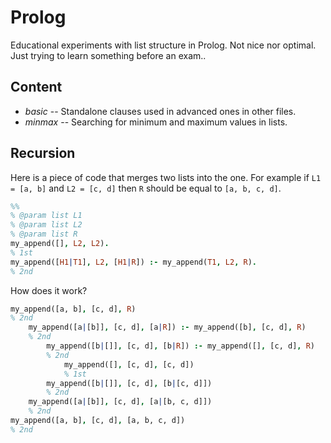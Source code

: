 # Prolog
Educational experiments with list structure in Prolog. Not nice nor optimal. Just trying to learn something before an exam..

## Content

- *basic* -- Standalone clauses used in advanced ones in other files.
- *minmax* -- Searching for minimum and maximum values in lists.

## Recursion

Here is a piece of code that merges two lists into the one. For example if `L1 = [a, b]` and `L2 = [c, d]` then `R` should be equal to `[a, b, c, d]`.

```prolog
%%
% @param list L1
% @param list L2
% @param list R
my_append([], L2, L2).
% 1st
my_append([H1|T1], L2, [H1|R]) :- my_append(T1, L2, R).
% 2nd
```

How does it work?

```prolog
my_append([a, b], [c, d], R)
% 2nd
    my_append([a|[b]], [c, d], [a|R]) :- my_append([b], [c, d], R)
    % 2nd
        my_append([b|[]], [c, d], [b|R]) :- my_append([], [c, d], R)
        % 2nd
            my_append([], [c, d], [c, d])
            % 1st
        my_append([b|[]], [c, d], [b|[c, d]])
        % 2nd
    my_append([a|[b]], [c, d], [a|[b, c, d]])
    % 2nd
my_append([a, b], [c, d], [a, b, c, d])
% 2nd
```
